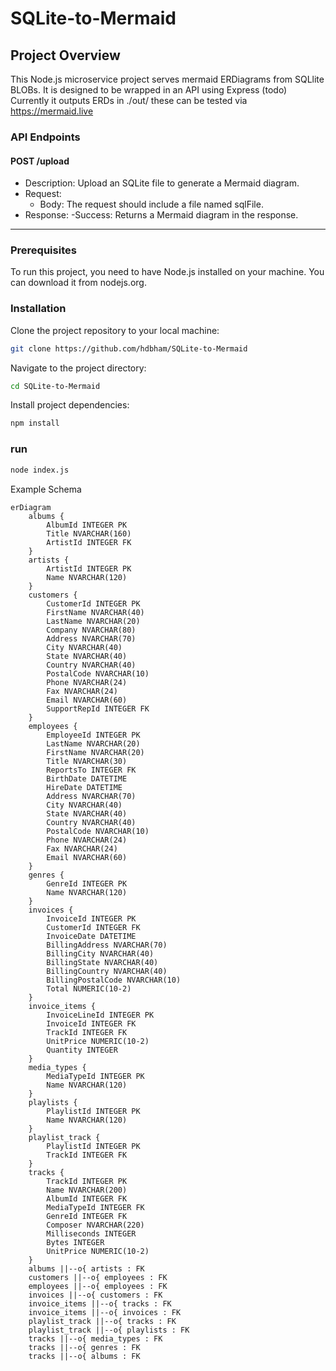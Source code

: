 # SQLite-to-Mermaid


## Project Overview
This Node.js microservice project serves mermaid ERDiagrams from SQLlite BLOBs. It is designed to be wrapped in an API using Express (todo)
Currently it outputs ERDs in ./out/ these can be tested via https://mermaid.live


### API Endpoints
#### POST /upload
- Description: Upload an SQLite file to generate a Mermaid diagram.
- Request:
    - Body: The request should include a file named sqlFile.
- Response:
    -Success: Returns a Mermaid diagram in the response.
---

### Prerequisites
To run this project, you need to have Node.js installed on your machine. You can download it from nodejs.org.

### Installation
Clone the project repository to your local machine:

```bash
git clone https://github.com/hdbham/SQLite-to-Mermaid
```
Navigate to the project directory:

```bash
cd SQLite-to-Mermaid
```
Install project dependencies:

```bash
npm install
```
### run
```bash
node index.js
```
Example Schema 
```mermaid
erDiagram
    albums {
        AlbumId INTEGER PK
        Title NVARCHAR(160)
        ArtistId INTEGER FK
    }
    artists {
        ArtistId INTEGER PK
        Name NVARCHAR(120)
    }
    customers {
        CustomerId INTEGER PK
        FirstName NVARCHAR(40)
        LastName NVARCHAR(20)
        Company NVARCHAR(80)
        Address NVARCHAR(70)
        City NVARCHAR(40)
        State NVARCHAR(40)
        Country NVARCHAR(40)
        PostalCode NVARCHAR(10)
        Phone NVARCHAR(24)
        Fax NVARCHAR(24)
        Email NVARCHAR(60)
        SupportRepId INTEGER FK
    }
    employees {
        EmployeeId INTEGER PK
        LastName NVARCHAR(20)
        FirstName NVARCHAR(20)
        Title NVARCHAR(30)
        ReportsTo INTEGER FK
        BirthDate DATETIME
        HireDate DATETIME
        Address NVARCHAR(70)
        City NVARCHAR(40)
        State NVARCHAR(40)
        Country NVARCHAR(40)
        PostalCode NVARCHAR(10)
        Phone NVARCHAR(24)
        Fax NVARCHAR(24)
        Email NVARCHAR(60)
    }
    genres {
        GenreId INTEGER PK
        Name NVARCHAR(120)
    }
    invoices {
        InvoiceId INTEGER PK
        CustomerId INTEGER FK
        InvoiceDate DATETIME
        BillingAddress NVARCHAR(70)
        BillingCity NVARCHAR(40)
        BillingState NVARCHAR(40)
        BillingCountry NVARCHAR(40)
        BillingPostalCode NVARCHAR(10)
        Total NUMERIC(10-2)
    }
    invoice_items {
        InvoiceLineId INTEGER PK
        InvoiceId INTEGER FK
        TrackId INTEGER FK
        UnitPrice NUMERIC(10-2)
        Quantity INTEGER
    }
    media_types {
        MediaTypeId INTEGER PK
        Name NVARCHAR(120)
    }
    playlists {
        PlaylistId INTEGER PK
        Name NVARCHAR(120)
    }
    playlist_track {
        PlaylistId INTEGER PK
        TrackId INTEGER FK
    }
    tracks {
        TrackId INTEGER PK
        Name NVARCHAR(200)
        AlbumId INTEGER FK
        MediaTypeId INTEGER FK
        GenreId INTEGER FK
        Composer NVARCHAR(220)
        Milliseconds INTEGER
        Bytes INTEGER
        UnitPrice NUMERIC(10-2)
    }
    albums ||--o{ artists : FK
    customers ||--o{ employees : FK
    employees ||--o{ employees : FK
    invoices ||--o{ customers : FK
    invoice_items ||--o{ tracks : FK
    invoice_items ||--o{ invoices : FK
    playlist_track ||--o{ tracks : FK
    playlist_track ||--o{ playlists : FK
    tracks ||--o{ media_types : FK
    tracks ||--o{ genres : FK
    tracks ||--o{ albums : FK

```
